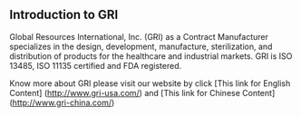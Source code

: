 ## Introduction to GRI 
Global Resources International, Inc. (GRI) as a Contract Manufacturer specializes in the design, development, manufacture, sterilization, and distribution of products for the healthcare and industrial markets. GRI is ISO 13485, ISO 11135 certified and FDA registered. 

Know more about GRI please visit our website by click  [This link for English Content] (http://www.gri-usa.com/) and [This link for Chinese Content] (http://www.gri-china.com/)
